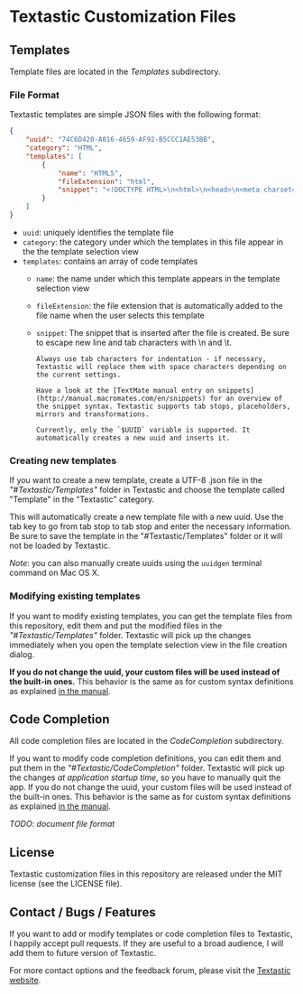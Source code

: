 # Textastic Customization Files

## Templates

Template files are located in the *Templates* subdirectory. 

### File Format 

Textastic templates are simple JSON files with the following format:

```json
{
	"uuid": "74C6D420-A016-4659-AF92-B5CCC1AE53BB",
	"category": "HTML",
	"templates": [
		{
			"name": "HTML5",
			"fileExtension": "html",
			"snippet": "<!DOCTYPE HTML>\n<html>\n<head>\n<meta charset=\"utf-8\">\n<title>${1:untitled}<\/title>\n<\/head>\n\n<body>$0\n<\/body>\n<\/html>"
		}
	]
}
```

* `uuid`: uniquely identifies the template file
* `category`: the category under which the templates in this file appear in the the template selection view
* `templates`: contains an array of code templates
  * `name`: the name under which this template appears in the template selection view
  * `fileExtension`: the file extension that is automatically added to the file name when the user selects this template
  * `snippet`: The snippet that is inserted after the file is created. Be sure to escape new line and tab characters with \n and \t. 
  
        Always use tab characters for indentation - if necessary, Textastic will replace them with space characters depending on the current settings. 
        
        Have a look at the [TextMate manual entry on snippets](http://manual.macromates.com/en/snippets) for an overview of the snippet syntax. Textastic supports tab stops, placeholders, mirrors and transformations. 
    
        Currently, only the `$UUID` variable is supported. It automatically creates a new uuid and inserts it.
        
### Creating new templates

If you want to create a new template, create a UTF-8 .json file in the *"#Textastic/Templates"* folder in Textastic and choose the template called "Template" in the "Textastic" category. 

This will automatically create a new template file with a new uuid. Use the tab key to go from tab stop to tab stop and enter the necessary information. Be sure to save the template in the "#Textastic/Templates" folder or it will not be loaded by Textastic.

*Note*: you can also manually create uuids using the `uuidgen` terminal command on Mac OS X.

### Modifying existing templates

If you want to modify existing templates, you can get the template files from this repository, edit them and put the modified files in the *"#Textastic/Templates"* folder. Textastic will pick up the changes immediately when you open the template selection view in the file creation dialog. 

**If you do not change the uuid, your custom files will be used instead of the built-in ones.** This behavior is the same as for custom syntax definitions as explained [in the manual](http://www.textasticapp.com/v3/manual/lessons/How_can_I_add_my_own_syntax_definitions_and_themes.html).

## Code Completion

All code completion files are located in the *CodeCompletion* subdirectory. 

If you want to modify code completion definitions, you can edit them and put them in the *"#Textastic/CodeCompletion"* folder. Textastic will pick up the changes *at application startup time*, so you have to manually quit the app. If you do not change the uuid, your custom files will be used instead of the built-in ones. This behavior is the same as for custom syntax definitions as explained [in the manual](http://www.textasticapp.com/v3/manual/lessons/How_can_I_add_my_own_syntax_definitions_and_themes.html).

*TODO: document file format*

## License

Textastic customization files in this repository are released under the MIT license (see the LICENSE file).

## Contact / Bugs / Features

If you want to add or modify templates or code completion files to Textastic, I happily accept pull requests. If they are useful to a broad audience, I will add them to future version of Textastic.

For more contact options and the feedback forum, please visit the [Textastic website](http://www.textasticapp.com/).